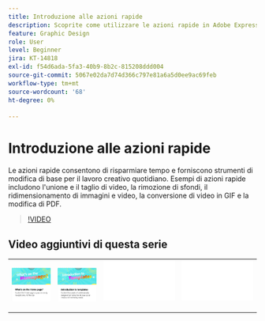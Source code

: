 ```yaml
---
title: Introduzione alle azioni rapide
description: Scoprite come utilizzare le azioni rapide in Adobe Express
feature: Graphic Design
role: User
level: Beginner
jira: KT-14818
exl-id: f54d6ada-5fa3-40b9-8b2c-815208ddd004
source-git-commit: 5067e02da7d74d366c797e81a6a5d0ee9ac69feb
workflow-type: tm+mt
source-wordcount: '68'
ht-degree: 0%

---
```


# Introduzione alle azioni rapide

Le azioni rapide consentono di risparmiare tempo e forniscono strumenti di modifica di base per il lavoro creativo quotidiano. Esempi di azioni rapide includono l&#39;unione e il taglio di video, la rimozione di sfondi, il ridimensionamento di immagini e video, la conversione di video in GIF e la modifica di PDF.

>[!VIDEO](https://video.tv.adobe.com/v/3426925?quality=12&learn=on&hidetitle=true)

## Video aggiuntivi di questa serie

<table style="table-layout:fixed">
<tr>
 <td>
      <a href="get-started.md">
         <img alt="Contenuto della pagina Home" src="assets/home-page.png" />
      </a>
 </td>
 <td>
      <a href="introduction-templates.md">
         <img alt="Introduzione alle azioni rapide" src="assets/introduction-templates.png" />
      </a>
 </td>
 <td>
      <img alt="Spaziatore" src="../assets/Whitespacer.png" />
      <div>
      <br>
   </td>
   <td>
      <img alt="Spaziatore" src="../assets/Whitespacer.png" />
      <div>
      <br>
   </td>
</tr>
</table>
